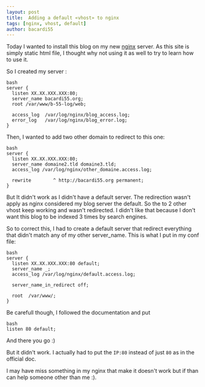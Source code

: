 ```yaml
---
layout: post
title:  Adding a default «vhost» to nginx
tags: [nginx, vhost, default]
author: bacardi55
---
```


Today I wanted to install this blog on my new [nginx](http://nginx.org "nginx") server. As this site is simply static html file, I thought why not using it as well to try to learn how to use it.

So I created my server :

    bash
    server {
      listen XX.XX.XXX.XXX:80;
      server_name bacardi55.org;
      root /var/www/b-55-log/web;

      access_log  /var/log/nginx/blog_access.log;
      error_log   /var/log/nginx/blog_error.log;
    }


Then, I wanted to add two other domain to redirect to this one:

    bash
    server {
      listen XX.XX.XXX.XXX:80;
      server_name domaine2.tld domaine3.tld;
      access_log /var/log/nginx/other_domaine.access.log;

      rewrite        ^ http://bacardi55.org permanent;
    }


But It didn't work as I didn't have a default server.
The redirection wasn't apply as nginx considered my blog server the default. So the to 2 other vhost keep working and wasn't redirected. I didn't like that because I don't want this blog to be indexed 3 times by search engines.

So to correct this, I had to create a default server that redirect everything that didn't match any of my other server_name.
This is what I put in my conf file:

    bash
    server {
      listen XX.XX.XXX.XXX:80 default;
      server_name _;
      access_log /var/log/nginx/default.access.log;

      server_name_in_redirect off;

      root  /var/www/;
    }

Be carefull though, I followed the documentation and put

    bash
    listen 80 default;

And there you go :)


But it didn't work. I actually had to put the `IP:80` instead of just `80` as in the official doc.

I may have miss something in my nginx that make it doesn't work but if than can help someone other than me :).
